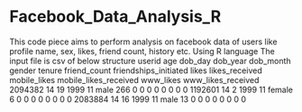 # Facebook_Data_Analysis_R
This code piece aims to perform analysis on facebook data of users  like profile name, sex, likes, friend count, history etc.
Using R language
The input file is csv of below structure
userid	age	dob_day	dob_year	dob_month	gender	tenure	friend_count	friendships_initiated	likes	likes_received	mobile_likes	mobile_likes_received	www_likes	www_likes_received
2094382	14	19	1999	11	male	266	0	0	0	0	0	0	0	0
1192601	14	2	1999	11	female	6	0	0	0	0	0	0	0	0
2083884	14	16	1999	11	male	13	0	0	0	0	0	0	0	0
